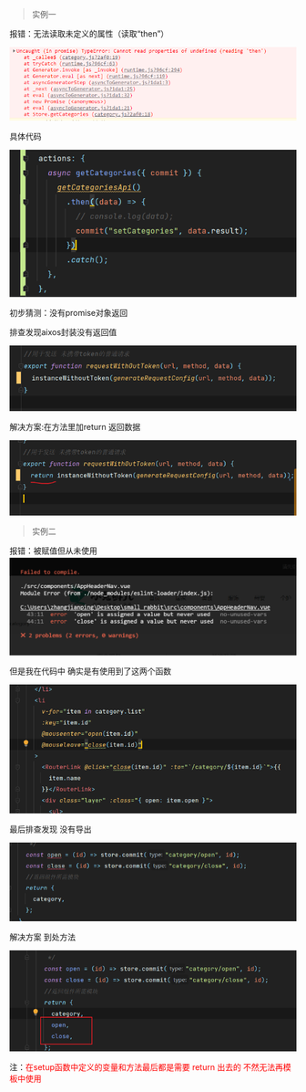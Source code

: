 > 实例一

报错：无法读取未定义的属性（读取“then”）

 ![image-20211112160758234](%E5%B0%8F%E5%85%94%E9%B2%9C%E6%8A%A5%E9%94%99%E9%94%A6%E9%9B%86.assets/image-20211112160758234.png)

具体代码

 ![image-20211112161028953](%E5%B0%8F%E5%85%94%E9%B2%9C%E6%8A%A5%E9%94%99%E9%94%A6%E9%9B%86.assets/image-20211112161028953.png)

初步猜测：没有promise对象返回

排查发现aixos封装没有返回值

 ![image-20211112161356394](%E5%B0%8F%E5%85%94%E9%B2%9C%E6%8A%A5%E9%94%99%E9%94%A6%E9%9B%86.assets/image-20211112161356394.png)

解决方案:在方法里加return 返回数据

 ![image-20211112161505176](%E5%B0%8F%E5%85%94%E9%B2%9C%E6%8A%A5%E9%94%99%E9%94%A6%E9%9B%86.assets/image-20211112161505176.png)

> 实例二

报错：被赋值但从未使用![image-20211112181058423](%E5%B0%8F%E5%85%94%E9%B2%9C%E6%8A%A5%E9%94%99%E9%94%A6%E9%9B%86.assets/image-20211112181058423.png)

但是我在代码中 确实是有使用到了这两个函数

 ![image-20211112181337729](%E5%B0%8F%E5%85%94%E9%B2%9C%E6%8A%A5%E9%94%99%E9%94%A6%E9%9B%86.assets/image-20211112181337729.png)

最后排查发现 没有导出

 ![image-20211112181421785](%E5%B0%8F%E5%85%94%E9%B2%9C%E6%8A%A5%E9%94%99%E9%94%A6%E9%9B%86.assets/image-20211112181421785.png)

解决方案 到处方法

 ![image-20211112181511743](%E5%B0%8F%E5%85%94%E9%B2%9C%E6%8A%A5%E9%94%99%E9%94%A6%E9%9B%86.assets/image-20211112181511743.png)

注：<font color="red">在setup函数中定义的变量和方法最后都是需要 return 出去的 不然无法再模板中使用</font >

